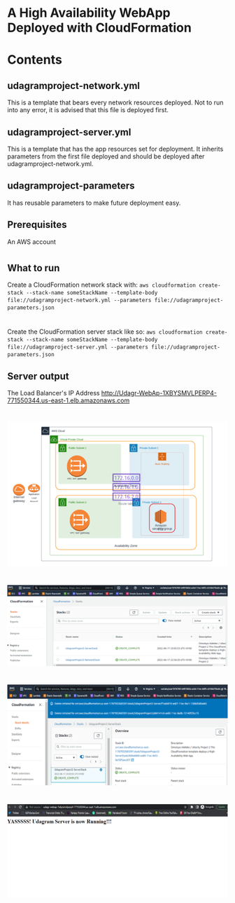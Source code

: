 # A High Availability WebApp Deployed with CloudFormation

# Contents

## udagramproject-network.yml
This is a template that bears every network resources deployed. Not to run into any error, it is advised that this file is deployed first.

## udagramproject-server.yml
This is a template that has the app resources set for deployment. It inherits parameters from the first file deployed and should be deployed after udagramproject-network.yml.

## udagramproject-parameters
It has reusable parameters to make future deployment easy.

## Prerequisites
An AWS account
#

## What to run
Create a CloudFormation network stack with:
`aws cloudformation create-stack --stack-name someStackName --template-body file://udagramproject-network.yml --parameters file://udagramproject-parameters.json`
#
Create the CloudFormation server stack like so:
`aws cloudformation create-stack --stack-name someStackName --template-body file://udagramproject-server.yml --parameters file://udagramproject-parameters.json`

## Server output
The Load Balancer's IP Address
http://Udagr-WebAp-1XBYSMVLPERP4-771550344.us-east-1.elb.amazonaws.com
#
![CloudFormation for Udagram](Diagram.png)
#
![CloudFormation for Udagram](Stacks.png)
#
![CloudFormation for Udagram](Overview.png)
#
![CloudFormation for Udagram](Output.png)
